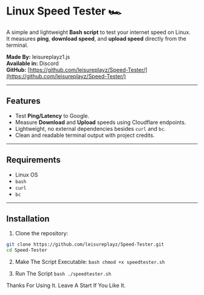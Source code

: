 # Linux Speed Tester 🏎️

A simple and lightweight **Bash script** to test your internet speed on Linux.  
It measures **ping**, **download speed**, and **upload speed** directly from the terminal.

**Made By:** leisureplayz1.js  
**Available in:** Discord  
**GitHub:** [https://github.com/leisureplayz/Speed-Tester/](https://github.com/leisureplayz/Speed-Tester/)

---

## Features

- Test **Ping/Latency** to Google.  
- Measure **Download** and **Upload** speeds using Cloudflare endpoints.  
- Lightweight, no external dependencies besides `curl` and `bc`.  
- Clean and readable terminal output with project credits.  

---

## Requirements

- Linux OS  
- `bash`  
- `curl`  
- `bc`  

---

## Installation

1. Clone the repository:

```bash
git clone https://github.com/leisureplayz/Speed-Tester.git
cd Speed-Tester
```

2. Make The Script Executable:
```bash chmod +x speedtester.sh```

3. Run The Script
```bash ./speedtester.sh```

Thanks For Using It. Leave A Start If You Like It.
